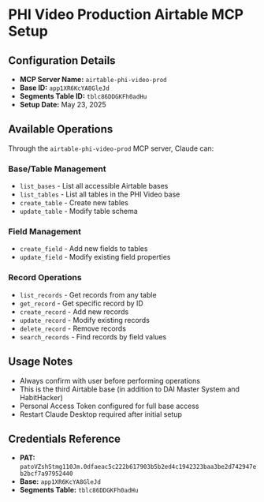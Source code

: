 # PHI Video Production Airtable MCP Setup

## Configuration Details
- **MCP Server Name:** `airtable-phi-video-prod`
- **Base ID:** `app1XR6KcYA8GleJd`
- **Segments Table ID:** `tblc86DDGKFh0adHu`
- **Setup Date:** May 23, 2025

## Available Operations
Through the `airtable-phi-video-prod` MCP server, Claude can:

### Base/Table Management
- `list_bases` - List all accessible Airtable bases
- `list_tables` - List all tables in the PHI Video base
- `create_table` - Create new tables
- `update_table` - Modify table schema

### Field Management  
- `create_field` - Add new fields to tables
- `update_field` - Modify existing field properties

### Record Operations
- `list_records` - Get records from any table
- `get_record` - Get specific record by ID
- `create_record` - Add new records
- `update_record` - Modify existing records
- `delete_record` - Remove records
- `search_records` - Find records by field values

## Usage Notes
- Always confirm with user before performing operations
- This is the third Airtable base (in addition to DAI Master System and HabitHacker)
- Personal Access Token configured for full base access
- Restart Claude Desktop required after initial setup

## Credentials Reference
- **PAT:** `patoVZshStmg110Jm.0dfaeac5c222b617903b5b2ed4c1942323baa3be2d742947eb2bcf7a97952440`
- **Base:** `app1XR6KcYA8GleJd` 
- **Segments Table:** `tblc86DDGKFh0adHu`
